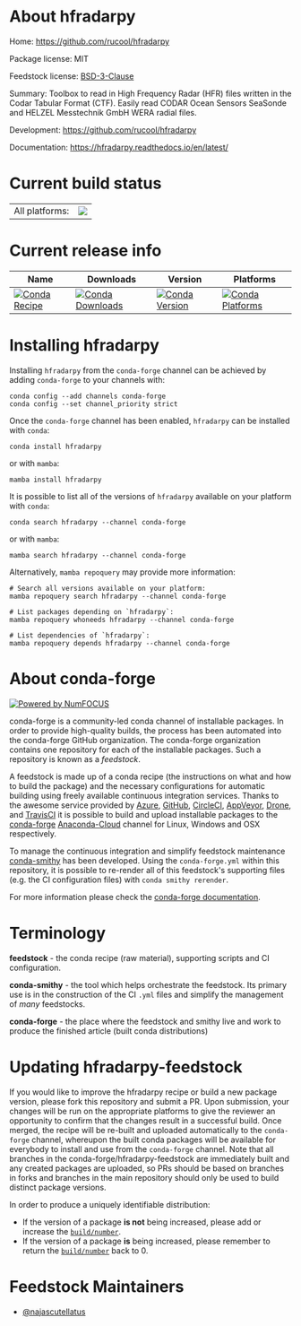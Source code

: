 About hfradarpy
===============

Home: https://github.com/rucool/hfradarpy

Package license: MIT

Feedstock license: [BSD-3-Clause](https://github.com/conda-forge/hfradarpy-feedstock/blob/main/LICENSE.txt)

Summary: Toolbox to read in High Frequency Radar (HFR) files written in the Codar Tabular Format (CTF). Easily read CODAR Ocean Sensors SeaSonde and HELZEL Messtechnik GmbH WERA radial files.

Development: https://github.com/rucool/hfradarpy

Documentation: https://hfradarpy.readthedocs.io/en/latest/

Current build status
====================


<table><tr><td>All platforms:</td>
    <td>
      <a href="https://dev.azure.com/conda-forge/feedstock-builds/_build/latest?definitionId=17788&branchName=main">
        <img src="https://dev.azure.com/conda-forge/feedstock-builds/_apis/build/status/hfradarpy-feedstock?branchName=main">
      </a>
    </td>
  </tr>
</table>

Current release info
====================

| Name | Downloads | Version | Platforms |
| --- | --- | --- | --- |
| [![Conda Recipe](https://img.shields.io/badge/recipe-hfradarpy-green.svg)](https://anaconda.org/conda-forge/hfradarpy) | [![Conda Downloads](https://img.shields.io/conda/dn/conda-forge/hfradarpy.svg)](https://anaconda.org/conda-forge/hfradarpy) | [![Conda Version](https://img.shields.io/conda/vn/conda-forge/hfradarpy.svg)](https://anaconda.org/conda-forge/hfradarpy) | [![Conda Platforms](https://img.shields.io/conda/pn/conda-forge/hfradarpy.svg)](https://anaconda.org/conda-forge/hfradarpy) |

Installing hfradarpy
====================

Installing `hfradarpy` from the `conda-forge` channel can be achieved by adding `conda-forge` to your channels with:

```
conda config --add channels conda-forge
conda config --set channel_priority strict
```

Once the `conda-forge` channel has been enabled, `hfradarpy` can be installed with `conda`:

```
conda install hfradarpy
```

or with `mamba`:

```
mamba install hfradarpy
```

It is possible to list all of the versions of `hfradarpy` available on your platform with `conda`:

```
conda search hfradarpy --channel conda-forge
```

or with `mamba`:

```
mamba search hfradarpy --channel conda-forge
```

Alternatively, `mamba repoquery` may provide more information:

```
# Search all versions available on your platform:
mamba repoquery search hfradarpy --channel conda-forge

# List packages depending on `hfradarpy`:
mamba repoquery whoneeds hfradarpy --channel conda-forge

# List dependencies of `hfradarpy`:
mamba repoquery depends hfradarpy --channel conda-forge
```


About conda-forge
=================

[![Powered by
NumFOCUS](https://img.shields.io/badge/powered%20by-NumFOCUS-orange.svg?style=flat&colorA=E1523D&colorB=007D8A)](https://numfocus.org)

conda-forge is a community-led conda channel of installable packages.
In order to provide high-quality builds, the process has been automated into the
conda-forge GitHub organization. The conda-forge organization contains one repository
for each of the installable packages. Such a repository is known as a *feedstock*.

A feedstock is made up of a conda recipe (the instructions on what and how to build
the package) and the necessary configurations for automatic building using freely
available continuous integration services. Thanks to the awesome service provided by
[Azure](https://azure.microsoft.com/en-us/services/devops/), [GitHub](https://github.com/),
[CircleCI](https://circleci.com/), [AppVeyor](https://www.appveyor.com/),
[Drone](https://cloud.drone.io/welcome), and [TravisCI](https://travis-ci.com/)
it is possible to build and upload installable packages to the
[conda-forge](https://anaconda.org/conda-forge) [Anaconda-Cloud](https://anaconda.org/)
channel for Linux, Windows and OSX respectively.

To manage the continuous integration and simplify feedstock maintenance
[conda-smithy](https://github.com/conda-forge/conda-smithy) has been developed.
Using the ``conda-forge.yml`` within this repository, it is possible to re-render all of
this feedstock's supporting files (e.g. the CI configuration files) with ``conda smithy rerender``.

For more information please check the [conda-forge documentation](https://conda-forge.org/docs/).

Terminology
===========

**feedstock** - the conda recipe (raw material), supporting scripts and CI configuration.

**conda-smithy** - the tool which helps orchestrate the feedstock.
                   Its primary use is in the construction of the CI ``.yml`` files
                   and simplify the management of *many* feedstocks.

**conda-forge** - the place where the feedstock and smithy live and work to
                  produce the finished article (built conda distributions)


Updating hfradarpy-feedstock
============================

If you would like to improve the hfradarpy recipe or build a new
package version, please fork this repository and submit a PR. Upon submission,
your changes will be run on the appropriate platforms to give the reviewer an
opportunity to confirm that the changes result in a successful build. Once
merged, the recipe will be re-built and uploaded automatically to the
`conda-forge` channel, whereupon the built conda packages will be available for
everybody to install and use from the `conda-forge` channel.
Note that all branches in the conda-forge/hfradarpy-feedstock are
immediately built and any created packages are uploaded, so PRs should be based
on branches in forks and branches in the main repository should only be used to
build distinct package versions.

In order to produce a uniquely identifiable distribution:
 * If the version of a package **is not** being increased, please add or increase
   the [``build/number``](https://docs.conda.io/projects/conda-build/en/latest/resources/define-metadata.html#build-number-and-string).
 * If the version of a package **is** being increased, please remember to return
   the [``build/number``](https://docs.conda.io/projects/conda-build/en/latest/resources/define-metadata.html#build-number-and-string)
   back to 0.

Feedstock Maintainers
=====================

* [@najascutellatus](https://github.com/najascutellatus/)

